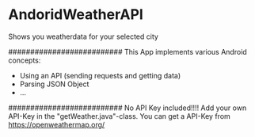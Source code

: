 # AndoridWeatherAPI
Shows you weatherdata for your selected city

##########################
This App implements various Android concepts:

- Using an API (sending requests and getting data)
- Parsing JSON Object
- ...

##########################
No API Key included!!!! Add your own API-Key in the "getWeather.java"-class. You can get a API-Key from https://openweathermap.org/
